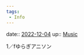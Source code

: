 ```yaml
---
tags:
 - Info
---
```


date:: [2022-12-04](/Daily_Note/2022-12-04.md)
up:: [Music](../Bar/Novel/Topics/Music.md)

1／fゆらぎアニソン